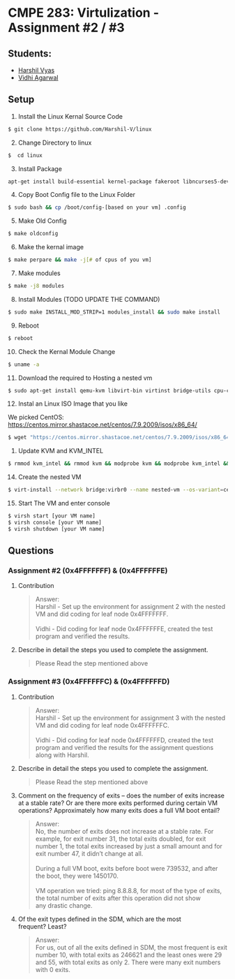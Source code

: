 
# CMPE 283: Virtulization - Assignment #2 / #3

## Students:
- [Harshil Vyas](https://www.linkedin.com/in/harshil-vyas/)
- [Vidhi Agarwal](https://www.linkedin.com/in/vidhi-ag/)

## Setup
1. Install the Linux Kernal Source Code
   
```bash
$ git clone https://github.com/Harshil-V/linux
```

2.  Change Directory to linux

```bash
$  cd linux
```

3. Install Package

```bash
apt-get install build-essential kernel-package fakeroot libncurses5-dev libssl-dev ccache bison flex libelf-dev 
```

4. Copy Boot Config file to the Linux Folder

```bash
$ sudo bash && cp /boot/config-[based on your vm] .config
```

5. Make Old Config

```bash
$ make oldconfig
```

6. Make the kernal image 

```bash
$ make perpare && make -j[# of cpus of you vm] 
```

7. Make modules

```bash
$ make -j8 modules
```

8. Install Modules  (TODO UPDATE THE COMMAND)

```bash
$ sudo make INSTALL_MOD_STRIP=1 modules_install && sudo make install
```

9.  Reboot

```bash
$ reboot
```

10. Check the Kernal Module Change

```bash
$ uname -a
```

11. Download the required to Hosting a nested vm

```bash
$ sudo apt-get install qemu-kvm libvirt-bin virtinst bridge-utils cpu-checker
```

12. Instal an  Linux ISO Image that you like

We picked CentOS:
https://centos.mirror.shastacoe.net/centos/7.9.2009/isos/x86_64/

```bash
$ wget "https://centos.mirror.shastacoe.net/centos/7.9.2009/isos/x86_64/CentOS-7-x86_64-Minimal-2207-02.iso"
```

1.  Update KVM and KVM_INTEL

```bash
$ rmmod kvm_intel && rmmod kvm && modprobe kvm && modprobe kvm_intel && lsmod | grep kvm
```

14. Create the nested VM

```bash
$ virt-install --network bridge:virbr0 --name nested-vm --os-variant=centos7.0 --ram=2048 --vcpus=2 --disk size=20 --graphics none --location=[your_path] --extra-args="console=tty0 console=ttyS0,115200" --check all=off
```

15. Start The VM and enter console

```bash
$ virsh start [your VM name]
$ virsh console [your VM name]
$ virsh shutdown [your VM name]
```

## Questions

### Assignment #2 (0x4FFFFFFF) & (0x4FFFFFFE)

1. Contribution
   
    > Answer: <br> Harshil - Set up the environment for assignment 2 with the nested VM and did coding for leaf node 0x4FFFFFFF. <br> <br> Vidhi - Did coding for leaf node 0x4FFFFFFE, created the test program and verified the results.

2. Describe in detail the steps you used to complete the assignment. 
   
   > Please Read the step mentioned above

### Assignment #3 (0x4FFFFFFC) & (0x4FFFFFFD)

1. Contribution
   
   > Answer: <br> Harshil - Set up the environment for assignment 3 with the nested VM and did coding for leaf node 0x4FFFFFFC. <br> <br> Vidhi - Did coding for leaf node 0x4FFFFFFD, created the test program and verified the results for the assignment questions along with Harshil.

2. Describe in detail the steps you used to complete the assignment. 
   > Please Read the step mentioned above

3. Comment on the frequency of exits – does the number of exits increase at a stable rate? Or are there more exits performed during certain VM operations? Approximately how many exits does a full VM boot entail?
 
    > Answer: <br>  No, the number of exits does not increase at a stable rate. For example, for exit number 31, the total exits doubled, for exit number 1, the total exits increased by just a small amount and for exit number 47, it didn’t change at all. <br> <br> During a full VM boot, exits before boot were 739532, and after the boot, they were 1450170. <br> <br> VM operation we tried: ping 8.8.8.8, for most of the type of exits, the total number of exits after this operation did not show any drastic change.
 

4. Of the exit types defined in the SDM, which are the most frequent? Least?

    > Answer: <br> For us, out of all the exits defined in SDM, the most frequent is exit number 10, with total exits as 246621 and the least ones were 29 and 55, with total exits as only 2. There were many exit numbers with 0 exits.






